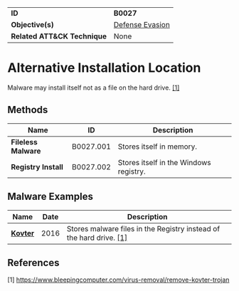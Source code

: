 |||
|---|---|
|**ID**|**B0027**|
|**Objective(s)**|[Defense Evasion](https://github.com/MBCProject/mbc-markdown/tree/master/defense-evasion)|
|**Related ATT&CK Technique**|None|


Alternative Installation Location
=================================
Malware may install itself not as a file on the hard drive. [[1]](#1)

Methods
------- 
|Name|ID|Description|
|---|---|---|
|**Fileless Malware**|B0027.001|Stores itself in memory.|
|**Registry Install**|B0027.002|Stores itself in the Windows registry.|

Malware Examples
----------------
|Name|Date|Description|
|---|---|---|
|[**Kovter**](https://github.com/MBCProject/mbc-markdown/blob/master/xample-malware/kovter.md)|2016|Stores malware files in the Registry instead of the hard drive. [[1]](#1)|

References
----------
<a name="1">[1]</a> https://www.bleepingcomputer.com/virus-removal/remove-kovter-trojan
